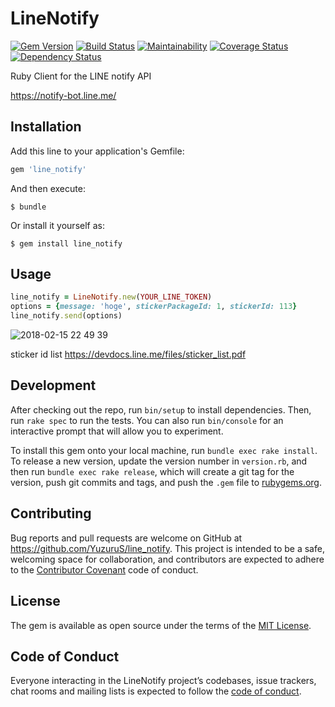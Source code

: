 # LineNotify

[![Gem Version](https://img.shields.io/gem/v/line_notify.svg?style=flat)](http://badge.fury.io/rb/line_notify)
[![Build Status](https://travis-ci.org/YuzuruS/line_notify.svg?branch=master)](https://travis-ci.org/YuzuruS/line_notify)
[![Maintainability](https://api.codeclimate.com/v1/badges/d74bc622ab27e20bafa9/maintainability)](https://codeclimate.com/github/YuzuruS/line_notify/maintainability)
[![Coverage Status](https://coveralls.io/repos/github/YuzuruS/line_notify/badge.svg?branch=master)](https://coveralls.io/github/YuzuruS/line_notify?branch=master)
[![Dependency Status](https://beta.gemnasium.com/badges/github.com/YuzuruS/line_notify.svg)](https://beta.gemnasium.com/projects/github.com/YuzuruS/line_notify)

Ruby Client for the LINE notify API 

https://notify-bot.line.me/

## Installation

Add this line to your application's Gemfile:

```ruby
gem 'line_notify'
```

And then execute:

    $ bundle

Or install it yourself as:

    $ gem install line_notify

## Usage

```ruby
line_notify = LineNotify.new(YOUR_LINE_TOKEN)
options = {message: 'hoge', stickerPackageId: 1, stickerId: 113}
line_notify.send(options)

```

![2018-02-15 22 49 39](https://user-images.githubusercontent.com/1485195/36259741-8f132972-12a2-11e8-9469-b205310709b3.png)


sticker id list
https://devdocs.line.me/files/sticker_list.pdf

## Development

After checking out the repo, run `bin/setup` to install dependencies. Then, run `rake spec` to run the tests. You can also run `bin/console` for an interactive prompt that will allow you to experiment.

To install this gem onto your local machine, run `bundle exec rake install`. To release a new version, update the version number in `version.rb`, and then run `bundle exec rake release`, which will create a git tag for the version, push git commits and tags, and push the `.gem` file to [rubygems.org](https://rubygems.org).

## Contributing

Bug reports and pull requests are welcome on GitHub at https://github.com/YuzuruS/line_notify. This project is intended to be a safe, welcoming space for collaboration, and contributors are expected to adhere to the [Contributor Covenant](http://contributor-covenant.org) code of conduct.

## License

The gem is available as open source under the terms of the [MIT License](https://opensource.org/licenses/MIT).

## Code of Conduct

Everyone interacting in the LineNotify project’s codebases, issue trackers, chat rooms and mailing lists is expected to follow the [code of conduct](https://github.com/YuzuruS/line_notify/blob/master/CODE_OF_CONDUCT.md).
